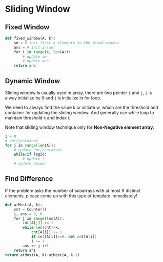 # Sliding Window

## Fixed Window

``` py
def fixed_window(A, k):
    sm = # init first k elements in the fixed window
    ans = # init answer
    for i in range(k, len(A)):
        # update sm
        # update ans
    return ans
```



## Dynamic Window
Sliding window is usually used in array, there are two pointer `i` and `j`, `i` is alway initialize by 0 and `j` is initialize in for loop.

We need to always find the value k or initiate w, which are the threshold and container for updating the sliding window. And generally use while loop to maintain threshold k and index i.

Note that sliding window technique only for **Non-Negative element array**.

``` py
i = 0
# cnt/container
for j in range(len(A)):
    # update cnt/container
    while/if logic:
        # update i
    # update answer
```


## Find Difference

If the problem asks the number of subarrays with at most K distinct elements, please come up with this type of template immediately!

``` py
def atMost(A, k):
    cnt = Counter()
    i, ans = 0, 0
    for j in range(len(A)):
        cnt[A[j]] += 1
        while len(cnt)>k:
            cnt[A[i]] -= 1
            if cnt[A[i]]==0: del cnt[A[i]]
            i += 1
        ans += j-i+1
    return ans
return atMost(A, k)-atMost(A, k-1)
```
